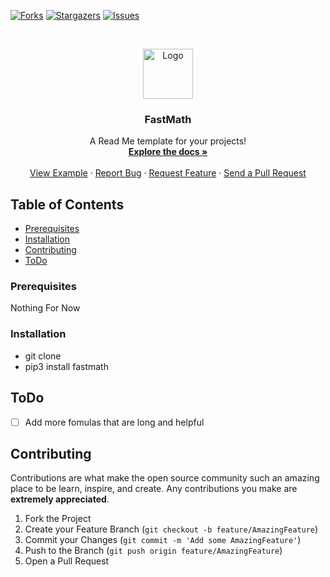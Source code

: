 [![Forks][forks-shield]][forks-url]
[![Stargazers][stars-shield]][stars-url]
[![Issues][issues-shield]][issues-url]



<!-- PROJECT LOGO -->
<br />
<p align="center">
  <a href="https://github.com/roshanlam/FastMath/">
    <img src="./logo.png" alt="Logo" width="80" height="80">
  </a>

  <h3 align="center">FastMath</h3>

  <p align="center">
    A Read Me template for your projects!
    <br />
    <a href="https://github.com/roshanlam/FastMath/README.md"><strong>Explore the docs »</strong></a>
    <br />
    <br />
    <a href="https://github.com/roshanlam/FastMath/test.py">View Example</a>
    ·
    <a href="https://github.com/roshanlam/FastMath/issues">Report Bug</a>
    ·
    <a href="https://github.com/roshanlam/FastMath/issues">Request Feature</a>
    ·
    <a href="https://github.com/roshanlam/FastMath/pulls">Send a Pull Request</a>
  </p>
</p>


<!-- TABLE OF CONTENTS -->
## Table of Contents

* [Prerequisites](#prerequisites)
* [Installation](#installation)
* [Contributing](#contributing)
* [ToDo](#ToDo)

### Prerequisites

Nothing For Now

### Installation

* git clone 
* pip3 install fastmath

## ToDo
- [ ] Add more fomulas that are long and helpful

## Contributing

Contributions are what make the open source community such an amazing place to be learn, inspire, and create. Any contributions you make are **extremely appreciated**.

1. Fork the Project
2. Create your Feature Branch (`git checkout -b feature/AmazingFeature`)
3. Commit your Changes (`git commit -m 'Add some AmazingFeature'`)
4. Push to the Branch (`git push origin feature/AmazingFeature`)
5. Open a Pull Request



<!-- MARKDOWN LINKS & IMAGES -->
<!-- https://www.markdownguide.org/basic-syntax/#reference-style-links -->
[forks-shield]: https://img.shields.io/github/forks/roshanlam/FastMath?style=for-the-badge
[forks-url]: https://github.com/roshanlam/FastMath/network/members
[stars-shield]: https://img.shields.io/github/stars/roshanlam/FastMath?style=for-the-badge
[stars-url]: https://github.com/roshanlam/FastMath/stargazers
[issues-shield]: https://img.shields.io/github/issues/roshanlam/FastMath?style=for-the-badge
[issues-url]: https://github.com/roshanlam/FastMath/issues
